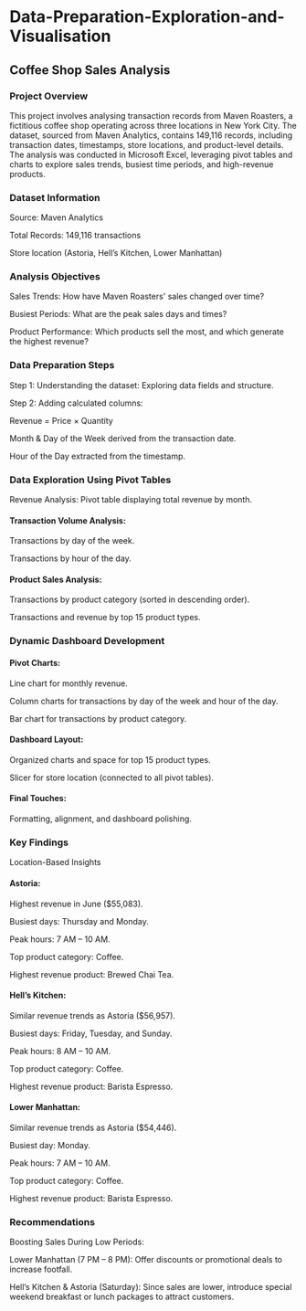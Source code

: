 # Data-Preparation-Exploration-and-Visualisation

## Coffee Shop Sales Analysis

### Project Overview

This project involves analysing transaction records from Maven Roasters, a fictitious coffee shop operating across three locations in New York City. The dataset, sourced from Maven Analytics, contains 149,116 records, including transaction dates, timestamps, store locations, and product-level details. The analysis was conducted in Microsoft Excel, leveraging pivot tables and charts to explore sales trends, busiest time periods, and high-revenue products.

### Dataset Information

Source: Maven Analytics

Total Records: 149,116 transactions

Store location (Astoria, Hell’s Kitchen, Lower Manhattan)

### Analysis Objectives

Sales Trends: How have Maven Roasters' sales changed over time?

Busiest Periods: What are the peak sales days and times?

Product Performance: Which products sell the most, and which generate the highest revenue?

### Data Preparation Steps

Step 1: Understanding the dataset: Exploring data fields and structure.

Step 2: Adding calculated columns:

Revenue = Price × Quantity

Month & Day of the Week derived from the transaction date.

Hour of the Day extracted from the timestamp.

### Data Exploration Using Pivot Tables

Revenue Analysis: Pivot table displaying total revenue by month.

#### Transaction Volume Analysis:

Transactions by day of the week.

Transactions by hour of the day.

#### Product Sales Analysis:

Transactions by product category (sorted in descending order).

Transactions and revenue by top 15 product types.

### Dynamic Dashboard Development

#### Pivot Charts:

Line chart for monthly revenue.

Column charts for transactions by day of the week and hour of the day.

Bar chart for transactions by product category.

#### Dashboard Layout:

Organized charts and space for top 15 product types.

Slicer for store location (connected to all pivot tables).

#### Final Touches:

Formatting, alignment, and dashboard polishing.

### Key Findings

Location-Based Insights

#### Astoria:

Highest revenue in June ($55,083).

Busiest days: Thursday and Monday.

Peak hours: 7 AM – 10 AM.

Top product category: Coffee.

Highest revenue product: Brewed Chai Tea.

#### Hell’s Kitchen:

Similar revenue trends as Astoria ($56,957).

Busiest days: Friday, Tuesday, and Sunday.

Peak hours: 8 AM – 10 AM.

Top product category: Coffee.

Highest revenue product: Barista Espresso.

#### Lower Manhattan:

Similar revenue trends as Astoria ($54,446).

Busiest day: Monday.

Peak hours: 7 AM – 10 AM.

Top product category: Coffee.

Highest revenue product: Barista Espresso.

### Recommendations

Boosting Sales During Low Periods:

Lower Manhattan (7 PM – 8 PM): Offer discounts or promotional deals to increase footfall.

Hell’s Kitchen & Astoria (Saturday): Since sales are lower, introduce special weekend breakfast or lunch packages to attract customers.
